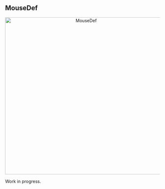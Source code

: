 ## MouseDef

<p align="center">
  <img src="https://raw.githubusercontent.com/zenangst/MouseDef/master/Images/MouseDef.png" alt="MouseDef" width="512" height="512" align="center" />
</p>

Work in progress.
